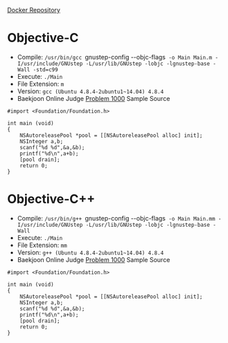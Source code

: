 [Docker Repository](https://registry.hub.docker.com/u/baekjoon/onlinejudge-objc)

# Objective-C

* Compile: `/usr/bin/gcc `gnustep-config --objc-flags` -o Main Main.m -I/usr/include/GNUstep -L/usr/lib/GNUstep -lobjc -lgnustep-base -Wall -std=c99`
* Execute: `./Main`
* File Extension: `m`
* Version: `gcc (Ubuntu 4.8.4-2ubuntu1~14.04) 4.8.4`
* Baekjoon Online Judge [Problem 1000](https://www.acmicpc.net/problem/1000) Sample Source
````
#import <Foundation/Foundation.h>
 
int main (void)
{
    NSAutoreleasePool *pool = [[NSAutoreleasePool alloc] init];
    NSInteger a,b;
    scanf("%d %d",&a,&b);
    printf("%d\n",a+b);
    [pool drain];
    return 0;
}
````


# Objective-C++

* Compile: `/usr/bin/g++ `gnustep-config --objc-flags` -o Main Main.mm -I/usr/include/GNUstep -L/usr/lib/GNUstep -lobjc -lgnustep-base -Wall`
* Execute: `./Main`
* File Extension: `mm`
* Version: `g++ (Ubuntu 4.8.4-2ubuntu1~14.04) 4.8.4`
* Baekjoon Online Judge [Problem 1000](https://www.acmicpc.net/problem/1000) Sample Source
````
#import <Foundation/Foundation.h>
 
int main (void)
{
    NSAutoreleasePool *pool = [[NSAutoreleasePool alloc] init];
    NSInteger a,b;
    scanf("%d %d",&a,&b);
    printf("%d\n",a+b);
    [pool drain];
    return 0;
}
````


